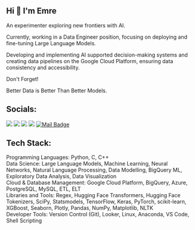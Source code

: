
## **Hi 👋 I'm Emre**

An experimenter exploring new frontiers with AI.

Currently, working in a Data Engineer position, focusing on deploying and fine-tuning Large Language Models.

Developing and implementing AI supported decision-making systems and creating data pipelines on the Google Cloud Platform, ensuring data consistency and accessibility.



Don't Forget!

Better Data is Better Than Better Models.



## Socials:
[![](https://img.shields.io/badge/-Linkedin-506FA4?style=for-the-badge&logo=linkedin&logoColor=white)](https://www.linkedin.com/in/yesilyurtemre/)
[![](https://img.shields.io/badge/-twitter-5671A0?style=for-the-badge&logo=twitter&logoColor=white)](https://twitter.com/yesilyurttemre)
[![](https://img.shields.io/badge/-Kaggle-5C739B?style=for-the-badge&logo=kaggle&logoColor=white)](https://www.kaggle.com/yesilyurttemre)
[![](https://img.shields.io/badge/-Medium-627697?style=for-the-badge&logo=medium&logoColor=white)](https://medium.com/@emreyesilyurt)
[![Mail Badge](https://img.shields.io/badge/-GMAIL-687892?style=for-the-badge&logo=gmail&logoColor=white)](mailto:emre@yesilyurt.dev)



## Tech Stack:
Programming Languages: Python, C, C++ <br>
Data Science: Large Language Models, Machine Learning, Neural Networks, Natural Language Processing, Data Modelling, BigQuery ML, Exploratory Data Analysis, Data Visualization <br>
Cloud & Database Management: Google Cloud Platform, BigQuery, Azure, PostgreSQL, MySQL, ETL, ELT <br>
Libraries and Tools: Regex, Hugging Face Transformers, Hugging Face Tokenizers, SciPy, Statsmodels, TensorFlow, Keras, PyTorch, scikit-learn, XGBoost, Seaborn, Plotly, Pandas, NumPy, Matplotlib, NLTK <br>
Developer Tools: Version Control (Git),  Looker, Linux, Anaconda, VS Code, Shell Scripting <br>

